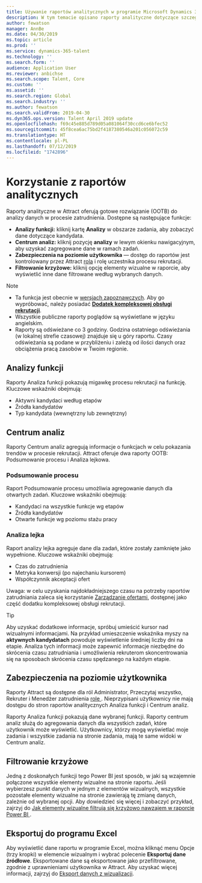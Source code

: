 ```yaml
---
title: Używanie raportów analitycznych w programie Microsoft Dynamics 365 for Talent - Attract
description: W tym temacie opisano raporty analityczne dotyczące szczegółowego procesu zatrudniania w programie Microsoft Dynamics 365 for Talent - Attract
author: fewatson
manager: AnnBe
ms.date: 04/30/2019
ms.topic: article
ms.prod: ''
ms.service: dynamics-365-talent
ms.technology: ''
ms.search.form: ''
audience: Application User
ms.reviewer: anbichse
ms.search.scope: Talent, Core
ms.custom: ''
ms.assetid: ''
ms.search.region: Global
ms.search.industry: ''
ms.author: fewatson
ms.search.validFrom: 2019-04-30
ms.dyn365.ops.version: Talent April 2019 update
ms.openlocfilehash: f69c45e885d789d05a081064f30ccd6ce6bfec52
ms.sourcegitcommit: 45f8cea6ac75bd2f4187380546a201c056072c59
ms.translationtype: HT
ms.contentlocale: pl-PL
ms.lasthandoff: 07/12/2019
ms.locfileid: "1742896"
---
```

# <a name="use-analytic-reports"></a>Korzystanie z raportów analitycznych

Raporty analityczne w Attract oferują gotowe rozwiązanie (OOTB) do analizy danych w procesie zatrudnienia. Dostępne są następujące funkcje:

- **Analizy funkcji:** kliknij kartę **Analizy** w obszarze zadania, aby zobaczyć dane dotyczące kandydata.
- **Centrum analiz:** kliknij pozycję **analizy** w lewym okienku nawigacyjnym, aby uzyskać zagregowane dane w ramach zadań.
- **Zabezpieczenia na poziomie użytkownika** — dostęp do raportów jest kontrolowany przez Attract [rola](security-attract.md) i rolę uczestnika procesu rekrutacji.
- **Filtrowanie krzyżowe:** kliknij opcję elementy wizualne w raporcie, aby wyświetlić inne dane filtrowane według wybranych danych.

>[!NOTE] 
>- Ta funkcja jest obecnie w [wersjach zapoznawczych](access-preview-feature.md). Aby go wypróbować, należy posiadać [**Dodatek kompleksowej obsługi rekrutacji**](attract-comprehensive-hiring.md).
>- Wszystkie publiczne raporty poglądów są wyświetlane w języku angielskim.
>- Raporty są odświeżane co 3 godziny. Godzina ostatniego odświeżania (w lokalnej strefie czasowej) znajduje się u góry raportu. Czasy odświeżania są podane w przybliżeniu i zależą od ilości danych oraz obciążenia pracą zasobów w Twoim regionie.

## <a name="job-analytics"></a>Analizy funkcji

Raporty Analiza funkcji pokazują migawkę procesu rekrutacji na funkcję.  Kluczowe wskaźniki obejmują:

- Aktywni kandydaci według etapów
- Źródła kandydatów
- Typ kandydata (wewnętrzny lub zewnętrzny)

## <a name="analytics-hub"></a>Centrum analiz

Raporty Centrum analiz agregują informacje o funkcjach w celu pokazania trendów w procesie rekrutacji. Attract oferuje dwa raporty OOTB: Podsumowanie procesu i Analiza lejkowa.

### <a name="pipeline-summary"></a>Podsumowanie procesu

Raport Podsumowanie procesu umożliwia agregowanie danych dla otwartych zadań. Kluczowe wskaźniki obejmują:

- Kandydaci na wszystkie funkcje wg etapów
- Źródła kandydatów
- Otwarte funkcje wg poziomu stażu pracy

### <a name="funnel-analysis"></a>Analiza lejka

Raport analizy lejka agreguje dane dla zadań, które zostały zamknięte jako wypełnione. Kluczowe wskaźniki obejmują:

- Czas do zatrudnienia
- Metryka konwersji (po najechaniu kursorem)
- Współczynnik akceptacji ofert

Uwaga: w celu uzyskania najdokładniejszego czasu na potrzeby raportów zatrudniania zaleca się korzystanie [Zarządzanie ofertami](offer-setup.md), dostępnej jako część dodatku kompleksowej obsługi rekrutacji.

>[!TIP] 
>Aby uzyskać dodatkowe informacje, spróbuj umieścić kursor nad wizualnymi informacjami. Na przykład umieszczenie wskaźnika myszy na **aktywnych kandydatach** powoduje wyświetlenie średniej liczby dni na etapie. Analiza tych informacji może zapewnić informacje niezbędne do skrócenia czasu zatrudniania i umożliwienia rekruterom skoncentrowania się na sposobach skrócenia czasu spędzanego na każdym etapie.

## <a name="user-specific-security"></a>Zabezpieczenia na poziomie użytkownika

Raporty Attract są dostępne dla ról Administrator, Przeczytaj wszystko, Rekruter i Menedżer zatrudnienia [role ](security-attract.md). Nieprzypisani użytkownicy nie mają dostępu do stron raportów analitycznych Analiza funkcji i Centrum analiz.

Raporty Analiza funkcji pokazują dane wybranej funkcji. Raporty centrum analiz służą do agregowania danych dla wszystkich zadań, które użytkownik może wyświetlić. Użytkownicy, którzy mogą wyświetlać moje zadania i wszystkie zadania na stronie zadania, mają te same widoki w Centrum analiz.

## <a name="cross-filter"></a>Filtrowanie krzyżowe

Jedną z doskonałych funkcji tego Power BI jest sposób, w jaki są wzajemnie połączone wszystkie elementy wizualne na stronie raportu. Jeśli wybierzesz punkt danych w jednym z elementów wizualnych, wszystkie pozostałe elementy wizualne na stronie zawierają tę zmianę danych, zależnie od wybranej opcji. Aby dowiedzieć się więcej i zobaczyć przykład, zajrzyj do [Jak elementy wizualne filtrują się krzyżowo nawzajem w raporcie Power BI ](https://docs.microsoft.com/power-bi/consumer/end-user-interactions).

## <a name="export-to-excel"></a>Eksportuj do programu Excel

Aby wyświetlić dane raportu w programie Excel, można kliknąć menu Opcje (trzy kropki) w elemencie wizualnym i wybrać polecenie **Eksportuj dane źródłowe**. Eksportowane dane są eksportowane jako przefiltrowane, zgodnie z uprawnieniami użytkownika w Attract. Aby uzyskać więcej informacji, zajrzyj do [Eksport danych z wizualizacji](https://docs.microsoft.com/power-bi/visuals/power-bi-visualization-export-data).
